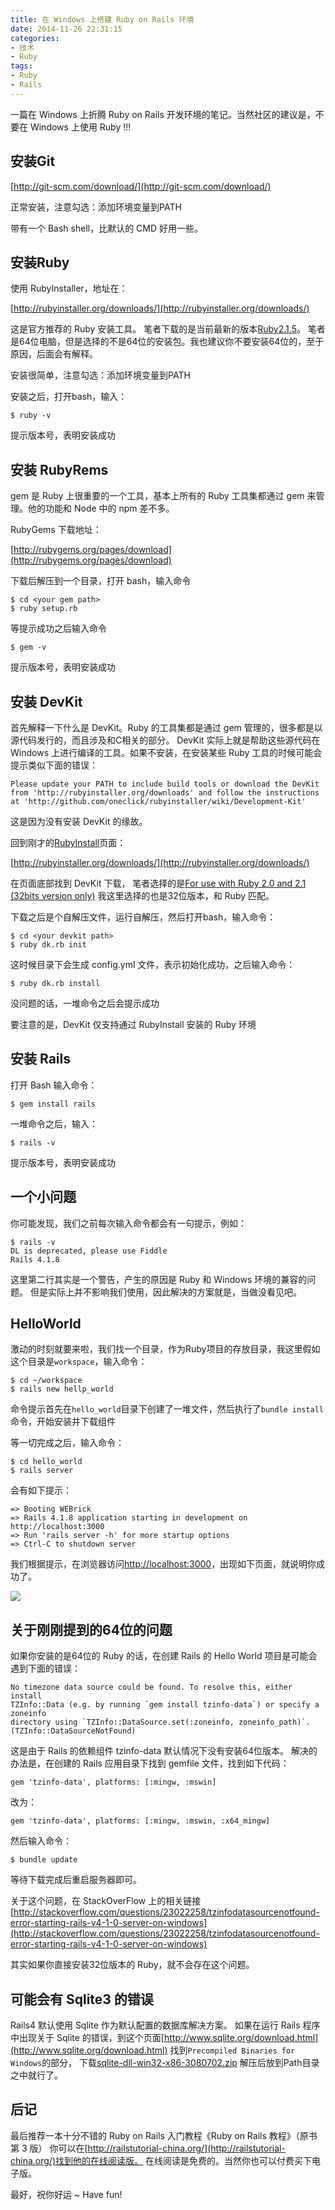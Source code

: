 ```yaml
---
title: 在 Windows 上搭建 Ruby on Rails 环境
date: 2014-11-26 22:31:15
categories:
- 技术
- Ruby
tags:
- Ruby
- Rails
---
```

一篇在 Windows 上折腾 Ruby on Rails 开发环境的笔记。当然社区的建议是，不要在 Windows 上使用 Ruby !!!

<!-- more -->

## 安装Git ##

[http://git-scm.com/download/](http://git-scm.com/download/)

正常安装，注意勾选：添加环境变量到PATH

带有一个 Bash shell，比默认的 CMD 好用一些。

## 安装Ruby ##

使用 RubyInstaller，地址在：

[http://rubyinstaller.org/downloads/](http://rubyinstaller.org/downloads/)

这是官方推荐的 Ruby 安装工具。
笔者下载的是当前最新的版本[Ruby2.1.5](http://dl.bintray.com/oneclick/rubyinstaller/rubyinstaller-2.1.5.exe?direct)。
笔者是64位电脑，但是选择的不是64位的安装包。我也建议你不要安装64位的，至于原因，后面会有解释。

安装很简单，注意勾选：添加环境变量到PATH

安装之后，打开bash，输入：

```
$ ruby -v
```

提示版本号，表明安装成功

## 安装 RubyRems ##

gem 是 Ruby 上很重要的一个工具，基本上所有的 Ruby 工具集都通过 gem 来管理。他的功能和 Node 中的 npm 差不多。

RubyGems 下载地址：

[http://rubygems.org/pages/download](http://rubygems.org/pages/download)

下载后解压到一个目录，打开 bash，输入命令

```
$ cd <your gem path>
$ ruby setup.rb
```

等提示成功之后输入命令

```
$ gem -v
```

提示版本号，表明安装成功

## 安装 DevKit ##

首先解释一下什么是 DevKit。Ruby 的工具集都是通过 gem 管理的，很多都是以源代码发行的，而且涉及和C相关的部分。
DevKit 实际上就是帮助这些源代码在 Windows 上进行编译的工具。如果不安装，在安装某些 Ruby 工具的时候可能会提示类似下面的错误：

```
Please update your PATH to include build tools or download the DevKit from 'http://rubyinstaller.org/downloads' and follow the instructions at 'http://github.com/oneclick/rubyinstaller/wiki/Development-Kit'
```

这是因为没有安装 DevKit 的缘故。

回到刚才的[RubyInstall](http://rubyinstaller.org/downloads/)页面：

[http://rubyinstaller.org/downloads/](http://rubyinstaller.org/downloads/)

在页面底部找到 DevKit 下载，
笔者选择的是[For use with Ruby 2.0 and 2.1 (32bits version only)](http://cdn.rubyinstaller.org/archives/devkits/DevKit-mingw64-32-4.7.2-20130224-1151-sfx.exe)
我这里选择的也是32位版本，和 Ruby 匹配。

下载之后是个自解压文件，运行自解压，然后打开bash，输入命令：

```
$ cd <your devkit path>
$ ruby dk.rb init
```

这时候目录下会生成 config.yml 文件，表示初始化成功，之后输入命令：

```
$ ruby dk.rb install
```

没问题的话，一堆命令之后会提示成功

要注意的是，DevKit 仅支持通过 RubyInstall 安装的 Ruby 环境

## 安装 Rails ##

打开 Bash 输入命令：

```
$ gem install rails
```

一堆命令之后，输入：

```
$ rails -v
```

提示版本号，表明安装成功

## 一个小问题 ##

你可能发现，我们之前每次输入命令都会有一句提示，例如：

```
$ rails -v
DL is deprecated, please use Fiddle
Rails 4.1.8
```

这里第二行其实是一个警告，产生的原因是 Ruby 和 Windows 环境的兼容的问题。
但是实际上并不影响我们使用，因此解决的方案就是，当做没看见吧。

## HelloWorld ##

激动的时刻就要来啦，我们找一个目录，作为Ruby项目的存放目录，我这里假如这个目录是`workspace`，输入命令：

```
$ cd ~/workspace
$ rails new hellp_world
```

命令提示首先在`hello_world`目录下创建了一堆文件，然后执行了`bundle install`命令，开始安装并下载组件

等一切完成之后，输入命令：

```
$ cd hello_world
$ rails server
```

会有如下提示：

```
=> Booting WEBrick
=> Rails 4.1.8 application starting in development on http://localhost:3000
=> Run 'rails server -h' for more startup options
=> Ctrl-C to shutdown server
```

我们根据提示，在浏览器访问[http://localhost:3000](http://localhost:3000)，出现如下页面，就说明你成功了。

![](/img/rails-hello-world-page.png)

## 关于刚刚提到的64位的问题 ##

如果你安装的是64位的 Ruby 的话，在创建 Rails 的 Hello World 项目是可能会遇到下面的错误：

```
No timezone data source could be found. To resolve this, either install
TZInfo::Data (e.g. by running `gem install tzinfo-data`) or specify a zoneinfo
directory using `TZInfo::DataSource.set(:zoneinfo, zoneinfo_path)`.
(TZInfo::DataSourceNotFound)
```

这是由于 Rails 的依赖组件 tzinfo-data 默认情况下没有安装64位版本。
解决的办法是，在创建的 Rails 应用目录下找到 gemfile 文件，找到如下代码：

```
gem 'tzinfo-data', platforms: [:mingw, :mswin]
```

改为：

```
gem 'tzinfo-data', platforms: [:mingw, :mswin, :x64_mingw]
```

然后输入命令：

```
$ bundle update
```

等待下载完成后重启服务器即可。

关于这个问题，在 StackOverFlow 上的相关链接
[http://stackoverflow.com/questions/23022258/tzinfodatasourcenotfound-error-starting-rails-v4-1-0-server-on-windows](http://stackoverflow.com/questions/23022258/tzinfodatasourcenotfound-error-starting-rails-v4-1-0-server-on-windows)

其实如果你直接安装32位版本的 Ruby，就不会存在这个问题。

## 可能会有 Sqlite3 的错误 ##

Rails4 默认使用 Sqlite 作为默认配置的数据库解决方案。
如果在运行 Rails 程序中出现关于 Sqlite 的错误，到这个页面[http://www.sqlite.org/download.html](http://www.sqlite.org/download.html)
找到`Precompiled Binaries for Windows`的部分，
下载[sqlite-dll-win32-x86-3080702.zip](http://www.sqlite.org/2014/sqlite-dll-win32-x86-3080702.zip)
解压后放到Path目录之中就行了。

## 后记 ##

最后推荐一本十分不错的 Ruby on Rails 入门教程《Ruby on Rails 教程》（原书第 3 版）
你可以在[http://railstutorial-china.org/](http://railstutorial-china.org/)找到他的在线阅读版。
在线阅读是免费的。当然你也可以付费买下电子版。

最好，祝你好运 ~ Have fun!
